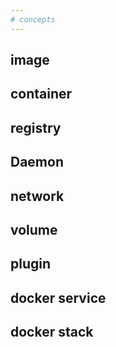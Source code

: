 ```yaml
---
# concepts
---
```


## image

## container

## registry

## Daemon

## network

## volume

## plugin

## docker service

## docker stack
